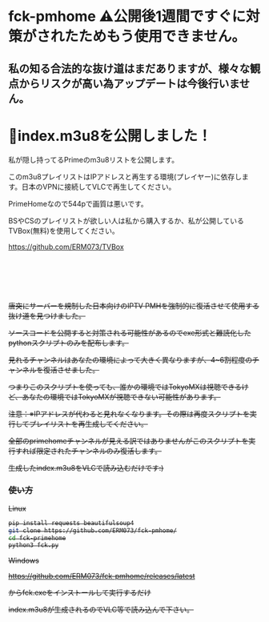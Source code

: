 # fck-pmhome ⚠公開後1週間ですぐに対策がされたためもう使用できません。
## 私の知る合法的な抜け道はまだありますが、様々な観点からリスクが高い為アップデートは今後行いません。

# 👻index.m3u8を公開しました！

私が隠し持ってるPrimeのm3u8リストを公開します。

このm3u8プレイリストはIPアドレスと再生する環境(プレイヤー)に依存します。日本のVPNに接続してVLCで再生してください。

PrimeHomeなので544pで画質は悪いです。<br>

BSやCSのプレイリストが欲しい人は私から購入するか、私が公開しているTVBox(無料)を使用してください。

https://github.com/ERM073/TVBox
<br><br><br><br><br><br>

<s> 唐突にサーバーを規制した日本向けのIPTV PMHを強制的に復活させて使用する抜け道を見つけました。

ソースコードを公開すると対策される可能性があるのでexe形式と難読化したpythonスクリプトのみを配布します。

見れるチャンネルはあなたの環境によって大きく異なりますが、4~6割程度のチャンネルを復活させました。

つまりこのスクリプトを使っても、誰かの環境ではTokyoMXは視聴できるけど、あなたの環境ではTokyoMXが視聴できない可能性があります。

注意：※IPアドレスが代わると見れなくなります。その際は再度スクリプトを実行してプレイリストを再生成してください。

全部のprimehomeチャンネルが見える訳ではありませんがこのスクリプトを実行すれば限定されたチャンネルのみ復活します。

生成したindex.m3u8をVLCで読み込むだけです:)

### 使い方

Linux 
```bash
pip install requests beautifulsoup4
git clone https://github.com/ERM073/fck-pmhome/
cd fck-primehome
python3 fck.py
```



Windows

https://github.com/ERM073/fck-pmhome/releases/latest

からfck.exeをインストールして実行するだけ

index.m3u8が生成されるのでVLC等で読み込んで下さい。
